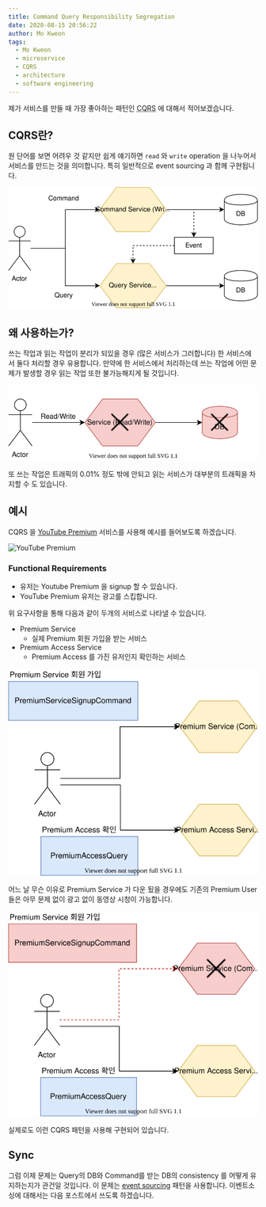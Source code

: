 ```yaml
---
title: Command Query Responsibility Segregation
date: 2020-08-15 20:56:22
author: Mo Kweon
tags:
  - Mo Kweon
  - microservice
  - CQRS
  - architecture
  - software engineering
---
```


제가 서비스를 만들 때 가장 좋아하는 패턴인 <abbr title="Command Query Responsibility Segregation">CQRS</abbr> 에 대해서 적어보겠습니다.

## CQRS란?

원 단어를 보면 어려우 것 같지만 쉽게 얘기하면 `read` 와 `write` operation 을 나누어서 서비스를 만드는 것을 의미합니다. 특히 일반적으로 event sourcing 과 함께 구현됩니다.

![CQRS Diagram](./cqrs/cqrs_diagram.svg)

## 왜 사용하는가?

쓰는 작업과 읽는 작업이 분리가 되있을 경우 (많은 서비스가 그러합니다) 한 서비스에서 둘다 처리할 경우 유용합니다. 만약에 한 서비스에서 처리하는데 쓰는 작업에 어떤 문제가 발생할 경우 읽는 작업 또한 불가능해지게 될 것입니다.

![Dead Service Monolithic](./cqrs/dead_cqrs.svg)

또 쓰는 작업은 트래픽의 $0.01\%$ 정도 밖에 안되고 읽는 서비스가 대부분의 트래픽을 차지할 수 도 있습니다.

## 예시

CQRS 을 [YouTube Premium](https://youtube.com/premium) 서비스를 사용해 예시를 들어보도록 하겠습니다.

![YouTube Premium](https://www.gstatic.com/youtube/img/promos/growth/ytr_lp2_logo_premium_desktop_552x71.png)

### Functional Requirements

- 유저는 Youtube Premium 을 signup 할 수 있습니다.
- YouTube Premium 유저는 광고를 스킵합니다.

위 요구사항을 통해 다음과 같이 두개의 서비스로 나타낼 수 있습니다.

- Premium Service
  - 실제 Premium 회원 가입을 받는 서비스
- Premium Access Service
  - Premium Access 를 가진 유저인지 확인하는 서비스

![Premium Service Diagram](./cqrs/premium_service.svg)

어느 날 무슨 이유로 Premium Service 가 다운 됬을 경우에도 기존의 Premium User들은 아무 문제 없이 광고 없이 동영상 시청이 가능합니다.

![Premium Service is down](./cqrs/premium_service_down.svg)

실제로도 이런 CQRS 패턴을 사용해 구현되어 있습니다.

## Sync

그럼 이제 문제는 Query의 DB와 Command를 받는 DB의 consistency 를 어떻게 유지하는지가 관건일 것입니다. 이 문제는 [event sourcing](https://microservices.io/patterns/data/event-sourcing.html) 패턴을 사용합니다. 이벤트소싱에 대해서는 다음 포스트에서 쓰도록 하겠습니다.
